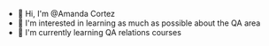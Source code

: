 - 👋 Hi, I'm @Amanda Cortez
- 👀 I'm interested in learning as much as possible about the QA area
- 🌱 I'm currently learning QA relations courses

<!---
AmandaCortez-CompassUol/AmandaCortez-CompassUol is a ✨ special ✨ repository because its `README.md` (this file) appears on your GitHub profile.
You can click the Preview link to take a look at your changes.
--->
